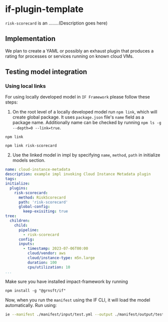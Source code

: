 # if-plugin-template

`risk-scorecard` is an ........(Description goes here)

## Implementation

We plan to create a YAML or possibly an exhaust plugin that produces a rating for processes or services running on known cloud VMs.


## Testing model integration

### Using local links

For using locally developed model in `IF Framework` please follow these steps: 

1. On the root level of a locally developed model run `npm link`, which will create global package. It uses `package.json` file's `name` field as a package name. Additionally name can be checked by running `npm ls -g --depth=0 --link=true`.

```
npm link
```

```
npm link risk-scorecard
```

2. Use the linked model in impl by specifying `name`, `method`, `path` in initialize models section. 

```yaml
name: cloud-instance-metadata
description: example impl invoking Cloud Instance Metadata plugin
tags:
initialize:
  plugins:
    risk-scorecard:
      method: RiskScorecard
      path: 'risk-scorecard'
      global-config:
        keep-exisiting: true
tree:
  children:
    child:
      pipeline:
        - risk-scorecard
      config:
      inputs:
        - timestamp: 2023-07-06T00:00
          cloud/vendor: aws
          cloud/instance-type: m5n.large
          duration: 100
          cpu/utilization: 10
...
```
Make sure you have installed impact-framework by running 

```
npm install -g "@grnsft/if"
```

Now, when you run the `manifest` using the IF CLI, it will load the model automatically. Run using:

```sh
ie --manifest ./manifest/input/test.yml --output ./manifest/output/test.yml
```
